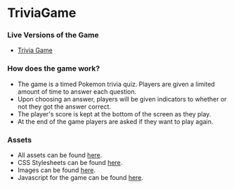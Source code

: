 # TriviaGame

### Live Versions of the Game
* [Trivia Game](mkkiyoi.github.io/TriviaGame)

### How does the game work?

* The game is a timed Pokemon trivia quiz. Players are given a limited amount of time to answer each question. 
* Upon choosing an answer, players will be given indicators to whether or not they got the answer correct.
* The player's score is kept at the bottom of the screen as they play. 
* At the end of the game players are asked if they want to play again.

### Assets
* All assets can be found [here](assets).
* CSS Stylesheets can be found [here](assets/css).
* Images can be found [here](assets/images).
* Javascript for the game can be found [here](assets/js/app.js).
